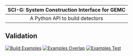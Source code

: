 
	
|  SCI-G:  System Construction Interface for GEMC  |
| :----------------------------------------------: | 
|        A Python API to build detectors           |


## Validation


[![Build Examples](https://github.com/gemc/sci-g/actions/workflows/build.yml/badge.svg)](https://github.com/gemc/sci-g/actions/workflows/build.yml)
[![Examples Overlap](https://github.com/gemc/sci-g/actions/workflows/overlaps.yml/badge.svg)](https://github.com/gemc/sci-g/actions/workflows/overlaps.yml)
[![Examples Test](https://github.com/gemc/sci-g/actions/workflows/tests.yml/badge.svg)](https://github.com/gemc/sci-g/actions/workflows/tests.yml)
